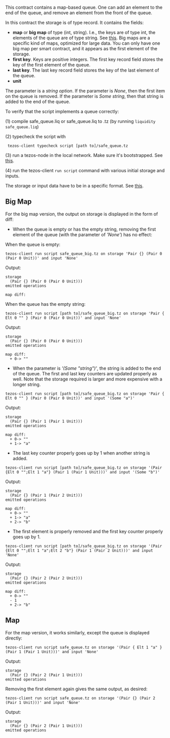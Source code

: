 This contract contains a map-based queue.  One can add an element to the end of the queue, and remove an element from the front of the queue.  

In this contract the storage is of type record.  It contains the fields:  
- **map** or **big map** of type (int, string).  I.e., the keys are of type int, the elements of the queue are of type string.  See [this](http://www.liquidity-lang.org/doc/reference/liquidity.html#operations-on-maps).  Big maps are a specific kind of maps, optimized for large data.  You can only have one big map per smart contract, and it appears as the first element of the storage.
- **first key**.  Keys are positive integers.  The first key record field stores the key of the first element of the queue. 
- **last key**.  The last key record field stores the key of the last element of the queue.
- **unit**

The parameter is a *string option*.  If the parameter is *None*, then the first item on the queue is removed.  If the parameter is *Some string*, then that string is added to the end of the queue.

To verify that the script implements a queue correctly:

(1) compile safe_queue.liq or safe_queue.liq to .tz (by running ```liquidity safe_queue.liq```)

(2) typecheck the script with
~~~~ 
 tezos-client typecheck script [path to]/safe_queue.tz
~~~~
(3) run a tezos-node in the local network.  Make sure it's bootstrapped.  See [this](http://tezos.gitlab.io/mainnet/introduction/howtouse.html#rpc-interface).

(4) run the tezos-client ```run script``` command with various initial storage and inputs.

The storage or input data have to be in a specific format.  See [this](https://github.com/cryptiumlabs/smarter-contracts/blob/master/liquidity/examples/tezos-clients-data-format.md).

## Big Map

For the big map version, the output on storage is displayed in the form of diff:

- When the queue is empty or has the empty string, removing the first element of the queue (with the parameter of *'None'*) has no effect:

When the queue is empty:

```tezos-client run script safe_queue_big.tz on storage 'Pair {} (Pair 0 (Pair 0 Unit))' and input 'None'```

Output:
~~~~
storage
  (Pair {} (Pair 0 (Pair 0 Unit)))
emitted operations
  
map diff:
~~~~

When the queue has the empty string:

```tezos-client run script [path to]/safe_queue_big.tz on storage 'Pair { Elt 0 "" } (Pair 0 (Pair 0 Unit))' and input 'None'```

Output:

~~~~
storage
  (Pair {} (Pair 0 (Pair 0 Unit)))
emitted operations
 
map diff:
  + 0-> ""
~~~~

- When the parameter is *'(Some "string")'*, the string is added to the end of the queue.  The first and last key counters are updated properly as well.  Note that the storage required is larger and more expensive with a longer string.  

 ```tezos-client run script [path to]/safe_queue_big.tz on storage 'Pair { Elt 0 "" } (Pair 0 (Pair 0 Unit))' and input '(Some "a")'```

Output:

~~~~
storage
  (Pair {} (Pair 1 (Pair 1 Unit)))
emitted operations
 
map diff:
  + 0-> ""
  + 1-> "a"
~~~~

- The last key counter properly goes up by 1 when another string is added.

```tezos-client run script [path to]/safe_queue_big.tz on storage '(Pair {Elt 0 "";Elt 1 "a"} (Pair 1 (Pair 1 Unit)))' and input '(Some "b")'```

Output:

~~~
storage
  (Pair {} (Pair 1 (Pair 2 Unit)))
emitted operations
 
map diff:
  + 0-> ""
  + 1-> "a"
  + 2-> "b"
~~~~

- The first element is properly removed and the first key counter properly goes up by 1.

```tezos-client run script [path to]/safe_queue_big.tz on storage '(Pair {Elt 0 "";Elt 1 "a";Elt 2 "b"} (Pair 1 (Pair 2 Unit)))' and input 'None'```

Output: 

~~~~
storage
  (Pair {} (Pair 2 (Pair 2 Unit)))
emitted operations
 
map diff:
  + 0-> ""
  - 1
  + 2-> "b"
~~~~

## Map

For the map version, it works similarly, except the queue is displayed directly:

```tezos-client run script safe_queue.tz on storage '(Pair { Elt 1 "a" } (Pair 1 (Pair 1 Unit)))' and input 'None'```

Output:
~~~~
storage
  (Pair {} (Pair 2 (Pair 1 Unit)))
emitted operations
~~~~

Removing the first element again gives the same output, as desired:

```tezos-client run script safe_queue.tz on storage '(Pair {} (Pair 2 (Pair 1 Unit)))' and input 'None'```

Output:
~~~~
storage
  (Pair {} (Pair 2 (Pair 1 Unit)))
emitted operations
